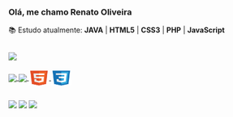 <h3>Olá, me chamo Renato Oliveira</h3>
📚 Estudo atualmente: <b>JAVA</b> | <b>HTML5</b> | <b>CSS3</b> | <b>PHP</b> | <b>JavaScript</b>

## <div>
  <a href="https://github.com/NatoOliveira">
  <img height="160em" src="https://github-readme-stats.vercel.app/api?username=NatoOliveira&show_icons=true&theme=tokyonight&include_all_commits=true&count_private=true"/>
</div>
  
<div style="display: inline_block"><br>
  <img align="center" height="40" width"40" src="https://cdn.jsdelivr.net/gh/devicons/devicon/icons/java/java-original-wordmark.svg" />
  <img align="center" height="40" width"40" src="https://cdn.jsdelivr.net/gh/devicons/devicon/icons/php/php-original.svg" />
  <img align="center" alt="Rafa-HTML" height="30" width="40" src="https://raw.githubusercontent.com/devicons/devicon/master/icons/html5/html5-original.svg">
  <img align="center" alt="Rafa-CSS" height="30" width="40" src="https://raw.githubusercontent.com/devicons/devicon/master/icons/css3/css3-original.svg">
</div>
  
##
  
<div>
 <a href="https://www.linkedin.com/in/renato-oliveira-083b11220" target="_blank"><img src="https://img.shields.io/badge/-LinkedIn-%230077B5?style=for-the-badge&logo=linkedin&logoColor=black" target="_blank"></a>   
 <a href = "mailto:renato27092001@gmail.com"><img src="https://img.shields.io/badge/Gmail-D14836?style=for-the-badge&logo=gmail&logoColor=black" target="_blank"></a> 
 <a href="https://instagram.com/nato_oli" target="_blank"><img src="https://img.shields.io/badge/-Instagram-%23E4405F?style=for-the-badge&logo=instagram&logoColor=black" target="_blank"></a>
</div>
